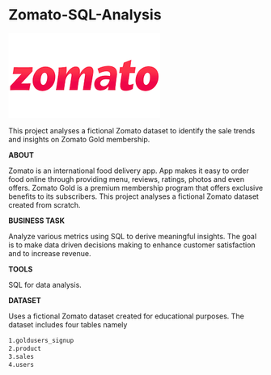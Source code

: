 # Zomato-SQL-Analysis
![Sample Image](zomato.png)

This project analyses a fictional Zomato dataset to identify the sale trends and insights on Zomato Gold membership. 

**ABOUT**

   Zomato is an international food delivery app. App makes it easy to order food online through providing menu, reviews, ratings, photos and even offers. Zomato Gold is a premium membership program that offers 
   exclusive benefits to its subscribers.
   This project analyses a fictional  Zomato dataset created from scratch. 
 
**BUSINESS TASK**

   Analyze various metrics using SQL to derive meaningful insights. The goal is to make data driven decisions making to enhance customer satisfaction and to increase revenue.

**TOOLS**

   SQL for data analysis.

**DATASET**

   Uses a fictional Zomato dataset created for educational purposes. The dataset includes four tables namely

    1.goldusers_signup
    2.product
    3.sales
    4.users

  

 

